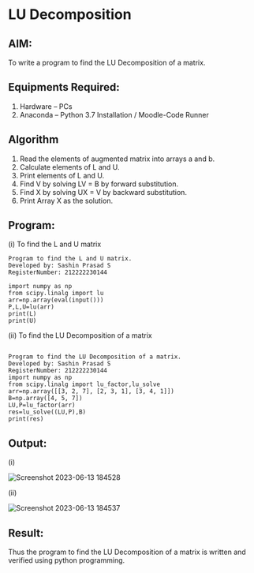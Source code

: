 # LU Decomposition 

## AIM:
To write a program to find the LU Decomposition of a matrix.

## Equipments Required:
1. Hardware – PCs
2. Anaconda – Python 3.7 Installation / Moodle-Code Runner

## Algorithm
1. Read the elements of augmented matrix into arrays a and b.
2. Calculate elements of L and U.
3. Print elements of L and U.
4. Find V by solving LV = B by forward substitution.
5. Find X by solving UX = V by backward substitution.
6. Print Array X as the solution.

## Program:
(i) To find the L and U matrix
```
Program to find the L and U matrix.
Developed by: Sashin Prasad S
RegisterNumber: 212222230144

import numpy as np
from scipy.linalg import lu
arr=np.array(eval(input()))
P,L,U=lu(arr)
print(L)
print(U)
```

(ii) To find the LU Decomposition of a matrix
```

Program to find the LU Decomposition of a matrix.
Developed by: Sashin Prasad S
RegisterNumber: 212222230144
import numpy as np
from scipy.linalg import lu_factor,lu_solve
arr=np.array([[3, 2, 7], [2, 3, 1], [3, 4, 1]])
B=np.array([4, 5, 7])
LU,P=lu_factor(arr)
res=lu_solve((LU,P),B)
print(res)
```

## Output:
(i)

![Screenshot 2023-06-13 184528](https://github.com/shashinprasad/LU-Decomposition/assets/129143499/6feabc58-c8c9-4066-a7c3-9a4ff482e959)


(ii)

![Screenshot 2023-06-13 184537](https://github.com/shashinprasad/LU-Decomposition/assets/129143499/f4381173-5e38-4baa-9c44-1c63e5184f85)



## Result:

Thus the program to find the LU Decomposition of a matrix is written and verified using python programming.

